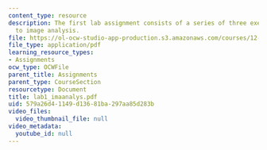 ```yaml
---
content_type: resource
description: The first lab assignment consists of a series of three exercises related
  to image analysis.
file: https://ol-ocw-studio-app-production.s3.amazonaws.com/courses/12-524-mechanical-properties-of-rocks-fall-2005/579a26d41149d13681ba297aa85d283b_lab1_imaanalys.pdf
file_type: application/pdf
learning_resource_types:
- Assignments
ocw_type: OCWFile
parent_title: Assignments
parent_type: CourseSection
resourcetype: Document
title: lab1_imaanalys.pdf
uid: 579a26d4-1149-d136-81ba-297aa85d283b
video_files:
  video_thumbnail_file: null
video_metadata:
  youtube_id: null
---
```

